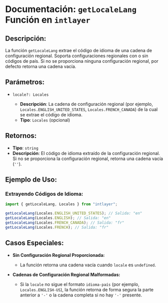 # Documentación: `getLocaleLang` Función en `intlayer`

## Descripción:

La función `getLocaleLang` extrae el código de idioma de una cadena de configuración regional. Soporta configuraciones regionales con o sin códigos de país. Si no se proporciona ninguna configuración regional, por defecto retorna una cadena vacía.

## Parámetros:

- `locale?: Locales`

  - **Descripción**: La cadena de configuración regional (por ejemplo, `Locales.ENGLISH_UNITED_STATES`, `Locales.FRENCH_CANADA`) de la cual se extrae el código de idioma.
  - **Tipo**: `Locales` (opcional)

## Retornos:

- **Tipo**: `string`
- **Descripción**: El código de idioma extraído de la configuración regional. Si no se proporciona la configuración regional, retorna una cadena vacía (`''`).

## Ejemplo de Uso:

### Extrayendo Códigos de Idioma:

```typescript
import { getLocaleLang, Locales } from "intlayer";

getLocaleLang(Locales.ENGLISH_UNITED_STATES); // Salida: "en"
getLocaleLang(Locales.ENGLISH); // Salida: "en"
getLocaleLang(Locales.FRENCH_CANADA); // Salida: "fr"
getLocaleLang(Locales.FRENCH); // Salida: "fr"
```

## Casos Especiales:

- **Sin Configuración Regional Proporcionada:**

  - La función retorna una cadena vacía cuando `locale` es `undefined`.

- **Cadenas de Configuración Regional Malformadas:**
  - Si la `locale` no sigue el formato `idioma-país` (por ejemplo, `Locales.ENGLISH-US`), la función retorna de forma segura la parte anterior a `'-'` o la cadena completa si no hay `'-'` presente.
